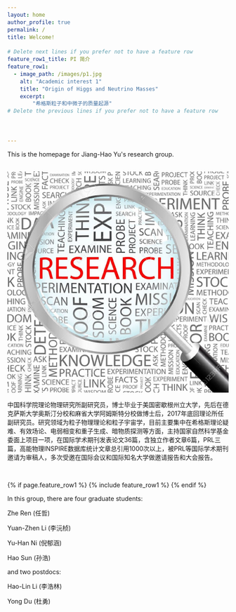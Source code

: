 ```yaml
---
layout: home
author_profile: true
permalink: /
title: Welcome!

# Delete next lines if you prefer not to have a feature row
feature_row1_title: PI 简介
feature_row1:
  - image_path: /images/p1.jpg
    alt: "Academic interest 1"
    title: "Origin of Higgs and Neutrino Masses"
    excerpt:
        "希格斯粒子和中微子的质量起源"
# Delete the previous lines if you prefer not to have a feature row



---
```

This is the homepage for Jiang-Hao Yu's research group.  
<br />

![PI 于江浩](/images/p1.jpg)

中国科学院理论物理研究所副研究员，博士毕业于美国密歇根州立大学，先后在德克萨斯大学奥斯汀分校和麻省大学阿姆斯特分校做博士后，2017年底回理论所任副研究员。研究领域为粒子物理理论和粒子宇宙学，目前主要集中在希格斯理论疑难、有效场论、电弱相变和重子生成、暗物质探测等方面，主持国家自然科学基金委面上项目一项，在国际学术期刊发表论文36篇，含独立作者文章6篇，PRL三篇，高能物理INSPIRE数据库统计文章总引用1000次以上，被PRL等国际学术期刊邀请为审稿人，多次受邀在国际会议和国际知名大学做邀请报告和大会报告。


<!-- Delete next line if you prefer not to have a feature row. -->
<br />

{% if page.feature_row1 %}
  {% include feature_row1 %}
{% endif %}
<!-- Delete previous lines if you prefer not to have a feature row. -->


In this group, there are four graduate students:

Zhe Ren (任哲)

Yuan-Zhen Li (李沅桢)

Yu-Han Ni (倪郁涵)

Hao Sun (孙浩)

and two postdocs:

Hao-Lin Li (李浩林)

Yong Du (杜勇)


